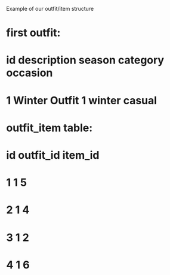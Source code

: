 
Example of our outfit/item structure

# first outfit:
# id  description     season  category occasion
# 1   Winter Outfit 1 winter  casual

# outfit_item table:
# id outfit_id  item_id
# 1     1         5
# 2     1         4
# 3     1         2
# 4     1         6
